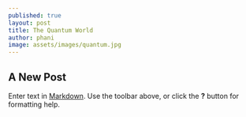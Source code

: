 ```yaml
---
published: true
layout: post
title: The Quantum World
author: phani
image: assets/images/quantum.jpg
---
```

## A New Post

Enter text in [Markdown](http://daringfireball.net/projects/markdown/). Use the toolbar above, or click the **?** button for formatting help.
